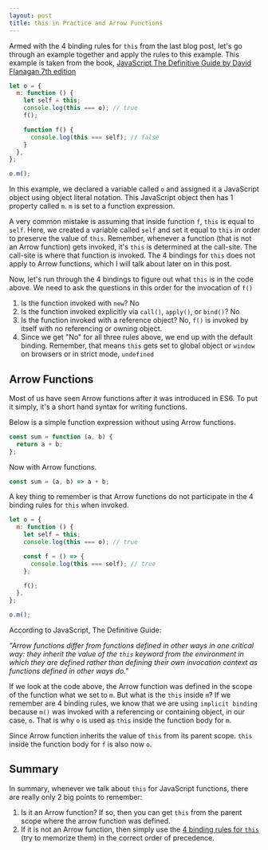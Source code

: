 ```yaml
---
layout: post
title: this in Practice and Arrow Functions
---
```


Armed with the 4 binding rules for `this` from the last blog post, let's go through an example together and apply the rules to this example. This example is taken from the book, [JavaScript The Definitive Guide by David Flanagan 7th edition](https://www.amazon.com/JavaScript-Definitive-Most-Used-Programming-Language/dp/1491952024/ref=pd_sbs_1?pd_rd_w=bHWUv&pf_rd_p=3ec6a47e-bf65-49f8-80f7-0d7c7c7ce2ca&pf_rd_r=78F07B4XFYD3G8J58249&pd_rd_r=b1c808af-d1de-4c5d-a800-c7ae0a2ff58e&pd_rd_wg=rEe9k&pd_rd_i=1491952024&psc=1)

```javascript
let o = {
  m: function () {
    let self = this;
    console.log(this === o); // true
    f();

    function f() {
      console.log(this === self); // false
    }
  },
};

o.m();
```

In this example, we declared a variable called `o` and assigned it a JavaScript object using object literal notation. This JavaScript object then has 1 property called `m`. `m` is set to a function expression.

A very common mistake is assuming that inside function `f`, `this` is equal to `self`. Here, we created a variable called `self` and set it equal to `this` in order to preserve the value of `this`. Remember, whenever a function (that is not an Arrow function) gets invoked, it's `this` is determined at the call-site. The call-site is where that function is invoked. The 4 bindings for `this` does not apply to Arrow functions, which I will talk about later on in this post.

Now, let's run through the 4 bindings to figure out what `this` is in the code above. We need to ask the questions in this order for the invocation of `f()`

1. Is the function invoked with `new`? No
1. Is the function invoked explicitly via `call()`, `apply()`, or `bind()`? No
1. Is the function invoked with a reference object? No, `f()` is invoked by itself with no referencing or owning object.
1. Since we get "No" for all three rules above, we end up with the default binding. Remember, that means `this` gets set to global object or `window` on browsers or in strict mode, `undefined`

## Arrow Functions

Most of us have seen Arrow functions after it was introduced in ES6. To put it simply, it's a short hand syntax for writing functions.

Below is a simple function expression without using Arrow functions.

```javascript
const sum = function (a, b) {
  return a + b;
};
```

Now with Arrow functions.

```javascript
const sum = (a, b) => a + b;
```

A key thing to remember is that Arrow functions do not participate in the 4 binding rules for `this` when invoked.

```javascript
let o = {
  m: function () {
    let self = this;
    console.log(this === o); // true

    const f = () => {
      console.log(this === self); // true
    };

    f();
  },
};

o.m();
```

According to JavaScript, The Definitive Guide:

_"Arrow functions differ from functions defined in other ways in one critical way: they inherit the value of the `this` keyword from the environment in which they are defined rather than defining their own invocation context as functions defined in other ways do."_

If we look at the code above, the Arrow function was defined in the scope of the function what we set to `m`. But what is the `this` inside `m`? If we remember are 4 binding rules, we know that we are using `implicit binding` because `m()` was invoked with a referencing or containing object, in our case, `o`. That is why `o` is used as `this` inside the function body for `m`.

Since Arrow function inherits the value of `this` from its parent scope. `this` inside the function body for `f` is also now `o`.

## Summary

In summary, whenever we talk about `this` for JavaScript functions, there are really only 2 big points to remember:

1. Is it an Arrow function? If so, then you can get `this` from the parent scope where the arrow function was defined.
1. If it is not an Arrow function, then simply use the [4 binding rules for `this`](https://spartasixzero.github.io/this-in-JavaScript/) (try to memorize them) in the correct order of precedence.
